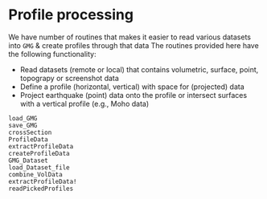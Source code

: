 # Profile processing

We have number of routines that makes it easier to read various datasets into `GMG` & create profiles through that data
The routines provided here have the following functionality:
- Read datasets (remote or local) that contains volumetric, surface, point, topograpy or screenshot data
- Define a profile (horizontal, vertical) with space for (projected) data
- Project earthquake (point) data onto the profile or intersect surfaces with a vertical profile (e.g., Moho data)

```@docs
load_GMG
save_GMG
crossSection
ProfileData
extractProfileData
createProfileData
GMG_Dataset
load_Dataset_file
combine_VolData
extractProfileData!
readPickedProfiles
```
